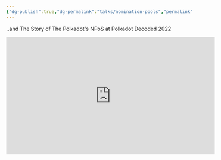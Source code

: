 ```yaml
---
{"dg-publish":true,"dg-permalink":"talks/nomination-pools","permalink":"/talks/nomination-pools/","created":"2023-08-28T14:03:43.000+01:00","updated":"2024-11-06T17:34:28.421+00:00"}
---
```


..and The Story of The Polkadot's NPoS at Polkadot Decoded 2022

<iframe width="560" height="315" src="https://www.youtube.com/embed/_wjAYivFQBU" title="YouTube video player" frameborder="0" allow="accelerometer; autoplay; clipboard-write; encrypted-media; gyroscope; picture-in-picture" allowfullscreen></iframe>

